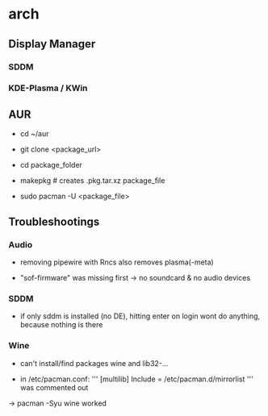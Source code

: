 # arch

## Display Manager

### SDDM

### KDE-Plasma / KWin

## AUR

- cd ~/aur

- git clone <package_url>

- cd package_folder

- makepkg # creates .pkg.tar.xz package_file

- sudo pacman -U <package_file>


## Troubleshootings

### Audio

- removing pipewire with Rncs also removes plasma(-meta)

- "sof-firmware" was missing first -> no soundcard & no audio devices

### SDDM

- if only sddm is installed (no DE), hitting enter on login wont do anything, because nothing is there

### Wine

- can't install/find packages wine and lib32-...

- in /etc/pacman.conf:
    '''
    [multilib]
    Include = /etc/pacman.d/mirrorlist
    '''
    was commented out

-> pacman -Syu wine worked
